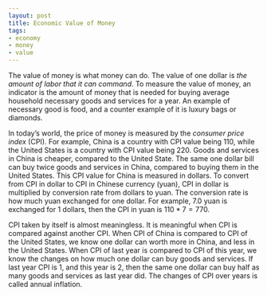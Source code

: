 ```yaml
---
layout: post
title: Economic Value of Money
tags:
- economy
- money
- value
---
```


The value of money is what money can do. The value of one dollar is *the amount of labor that it can command*. To measure the value of money, an indicator is the amount of money that is needed for buying average household necessary goods and services for a year. An example of necessary good is food, and a counter example of it is luxury bags or diamonds.

In today’s world, the price of money is measured by the *consumer price index* (CPI). For example, China is a country with CPI value being 110, while the United States is a country with CPI value being 220. Goods and services in China is cheaper, compared to the United State. The same one dollar bill can buy twice goods and services in China, compared to buying them in the United States. This CPI value for China is measured in dollars. To convert from CPI in dollar to CPI in Chinese currency (yuan), CPI in dollar is multiplied by conversion rate from dollars to yuan. The conversion rate is how much yuan exchanged for one dollar. For example, 7.0 yuan is exchanged for 1 dollars, then the CPI in yuan is $110*7=770$.

CPI taken by itself is almost meaningless. It is meaningful when CPI is compared against another CPI. When CPI of China is compared to CPI of the United States, we know one dollar can worth more in China, and less in the United States. When CPI of last year is compared to CPI of this year, we know the changes on how much one dollar can buy goods and services. If last year CPI is 1, and this year is 2, then the same one dollar can buy half as many goods and services as last year did. The changes of CPI over years is called annual inflation.



